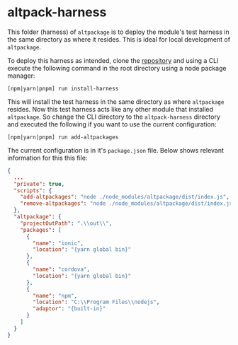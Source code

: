 # altpack-harness

This folder (harness) of `altpackage` is to deploy the module's test harness in the same directory as where it resides. This is ideal for local development of `altpackage`.

To deploy this harness as intended, clone the [repository](https://github.com/marckassay/altpackage.git) and using a CLI execute the following command in the root directory using a node package manager:

```shell
[npm|yarn|pnpm] run install-harness
```

This will install the test harness in the same directory as where `altpackage` resides. Now this test harness acts like any other module that installed `altpackage`. So change the CLI directory to the `altpack-harness` directory and executed the following if you want to use the current configuration:

```shell
[npm|yarn|pnpm] run add-altpackages
```

The current configuration is in it's `package.json` file. Below shows relevant information for this this file:

```json
{
  ...
  "private": true,
  "scripts": {
    "add-altpackages": "node ./node_modules/altpackage/dist/index.js",
    "remove-altpackages": "node ./node_modules/altpackage/dist/index.js -remove"
  },
  "altpackage": {
    "projectOutPath": ".\\out\\",
    "packages": [
      {
        "name": "ionic",
        "location": "{yarn global bin}"
      },
      {
        "name": "cordova",
        "location": "{yarn global bin}"
      },
      {
        "name": "npm",
        "location": "C:\\Program Files\\nodejs",
        "adaptor": "{built-in}"
      }
    ]
  }
}
```
